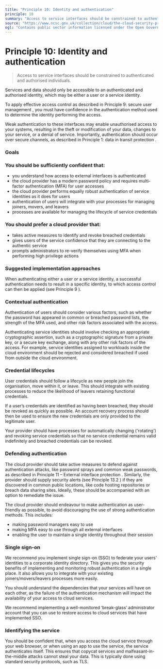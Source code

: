 ```yaml
---
title: "Principle 10: Identity and authentication"
principle: 10
summary: "Access to service interfaces should be constrained to authenticated and authorised individuals."
source: "https://www.ncsc.gov.uk/collection/cloud/the-cloud-security-principles/principle-10-identity-and-authentication"
ogl: "Contains public sector information licensed under the Open Government Licence v3.0. https://www.nationalarchives.gov.uk/doc/open-government-licence/version/3/"
---
```


# Principle 10: Identity and authentication

> Access to service interfaces should be constrained to authenticated and authorised individuals.

Services and data should only be accessible to an authenticated and authorised identity, which may be either a user or a service identity.

To apply effective access control as described in Principle 9: secure user management , you must have confidence in the authentication method used to determine the identity performing the access.

Weak authentication to these interfaces may enable unauthorised access to your systems, resulting in the theft or modification of your data, changes to your service, or a denial of service. Importantly, authentication should occur over secure channels, as described in Principle 1: data in transit protection .

### Goals

### You should be sufficiently confident that:

- you understand how access to external interfaces is authenticated
- the cloud provider has a modern password policy and requires multi-factor authentication (MFA) for user accesses
- the cloud provider performs equally robust authentication of service identities as it does for users
- authentication of users will integrate with your processes for managing joiners, movers, and leavers
- processes are available for managing the lifecycle of service credentials

### You should prefer a cloud provider that:

- takes active measures to identify and revoke breached credentials
- gives users of the service confidence that they are connecting to the authentic service
- prompts administrators to re-verify themselves using MFA when performing high privilege actions

### Suggested implementation approaches

When authenticating either a user or a service identity, a successful authentication needs to result in a specific identity, to which access control can then be applied (see Principle 9 ).

### Contextual authentication

Authentication of users should consider various factors, such as whether the password has appeared in common or breached password lists, the strength of the MFA used, and other risk factors associated with the access.

Authenticating service identities should involve checking an appropriate cryptographic assertion, such as a cryptographic signature from a private key, or a secure key exchange, along with any other risk factors of the access. For example, service identities assigned to workloads inside the cloud environment should be rejected and considered breached if used from outside the cloud environment.

### Credential lifecycles

User credentials should follow a lifecycle as new people join the organisation, move within it, or leave. This should integrate with existing processes to reduce the likelihood of leavers retaining functional credentials.

If a user’s credentials are identified as having been breached, they should be revoked as quickly as possible. An account recovery process should then be used to ensure the new credentials are only provided to the legitimate user.

Your provider should have processes for automatically changing ('rotating') and revoking service credentials so that no service credential remains valid indefinitely and breached credentials can be revoked.

### Defending authentication

The cloud provider should take active measures to defend against authentication attacks, like password sprays and common weak passwords, as described in Principle 11 – External interface protection . Similarly, the provider should supply security alerts (see Principle 13.2 ) if they are discovered in common public locations, like code hosting repositories or breach data sharing sites. Ideally, these should be accompanied with an option to remediate the issue.

The cloud provider should endeavour to make authentication as user-friendly as possible, to avoid discouraging the use of strong authentication methods. This includes:

- making password managers easy to use
- making MFA easy to use through all external interfaces
- enabling the user to maintain a single identity throughout their session

### Single sign-on

We recommend you implement single sign-on (SSO) to federate your users’ identities to a corporate identity directory. This gives you the security benefits of implementing and monitoring robust authentication in a single place. It also allows you to integrate with your existing joiners/movers/leavers processes more easily.

You should understand the dependencies that your services will have on each other, as the failure of the authentication mechanism will impact the availability of your access to cloud services.

We recommend implementing a well-monitored ‘break-glass’ administrator account that you can use to restore access to cloud services that have implemented SSO.

### Identifying the service

You should be confident that, when you access the cloud service through your web browser, or when using an app to use the service, the service authenticates itself. This ensures that copycat services and malfeasant-in-the-middle attacks cannot steal your data. This is typically done using standard security protocols, such as TLS.
